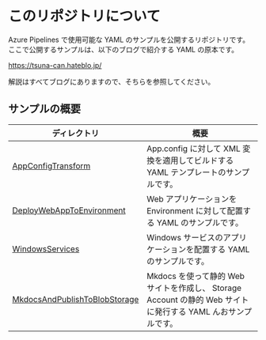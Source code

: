 # このリポジトリについて

Azure Pipelines で使用可能な YAML のサンプルを公開するリポジトリです。
ここで公開するサンプルは、以下のブログで紹介する YAML の原本です。

<https://tsuna-can.hateblo.jp/>

解説はすべてブログにありますので、そちらを参照してください。

## サンプルの概要

|ディレクトリ                                                   |概要                                                                                                        |
|---------------------------------------------------------------|------------------------------------------------------------------------------------------------------------|
|[AppConfigTransform](/AppConfigTransform)                      |App.config に対して XML 変換を適用してビルドする YAML テンプレートのサンプルです。                          |
|[DeployWebAppToEnvironment](/DeployWebAppToEnvironment)        |Web アプリケーションを Environment に対して配置する YAML のサンプルです。                                   |
|[WindowsServices](/WindowsServices)                            |Windows サービスのアプリケーションを配置する YAML のサンプルです。                                          |
|[MkdocsAndPublishToBlobStorage](/MkdocsAndPublishToBlobStorage)|Mkdocs を使って静的 Web サイトを作成し、 Storage Account の静的 Web サイトに発行する YAML んおサンプルです。|
